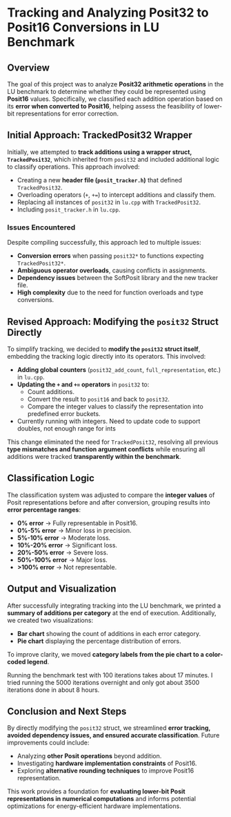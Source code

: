 # Tracking and Analyzing Posit32 to Posit16 Conversions in LU Benchmark

## Overview
The goal of this project was to analyze **Posit32 arithmetic operations** in the LU benchmark to determine whether they could be represented using **Posit16** values. Specifically, we classified each addition operation based on its **error when converted to Posit16**, helping assess the feasibility of lower-bit representations for error correction.

## Initial Approach: TrackedPosit32 Wrapper
Initially, we attempted to **track additions using a wrapper struct, `TrackedPosit32`**, which inherited from `posit32` and included additional logic to classify operations. This approach involved:

- Creating a new **header file (`posit_tracker.h`)** that defined `TrackedPosit32`.
- Overloading operators (`+`, `+=`) to intercept additions and classify them.
- Replacing all instances of `posit32` in `lu.cpp` with `TrackedPosit32`.
- Including `posit_tracker.h` in `lu.cpp`.

### Issues Encountered
Despite compiling successfully, this approach led to multiple issues:

- **Conversion errors** when passing `posit32*` to functions expecting `TrackedPosit32*`.
- **Ambiguous operator overloads**, causing conflicts in assignments.
- **Dependency issues** between the SoftPosit library and the new tracker file.
- **High complexity** due to the need for function overloads and type conversions.

## Revised Approach: Modifying the `posit32` Struct Directly
To simplify tracking, we decided to **modify the `posit32` struct itself**, embedding the tracking logic directly into its operators. This involved:

- **Adding global counters** (`posit32_add_count`, `full_representation`, etc.) in `lu.cpp`.
- **Updating the `+` and `+=` operators** in `posit32` to:
  - Count additions.
  - Convert the result to `posit16` and back to `posit32`.
  - Compare the integer values to classify the representation into predefined error buckets.
- Currently running with integers. Need to update code to support doubles, not enough range for ints 

This change eliminated the need for `TrackedPosit32`, resolving all previous **type mismatches and function argument conflicts** while ensuring all additions were tracked **transparently within the benchmark**.

## Classification Logic
The classification system was adjusted to compare the **integer values** of Posit representations before and after conversion, grouping results into **error percentage ranges**:

- **0% error** → Fully representable in Posit16.
- **0%-5% error** → Minor loss in precision.
- **5%-10% error** → Moderate loss.
- **10%-20% error** → Significant loss.
- **20%-50% error** → Severe loss.
- **50%-100% error** → Major loss.
- **>100% error** → Not representable.

## Output and Visualization
After successfully integrating tracking into the LU benchmark, we printed a **summary of additions per category** at the end of execution. Additionally, we created two visualizations:

- **Bar chart** showing the count of additions in each error category.
- **Pie chart** displaying the percentage distribution of errors.

To improve clarity, we moved **category labels from the pie chart to a color-coded legend**.

Running the benchmark test with 100 iterations takes about 17 minutes. I tried running the 5000 iterations overnight and only got about 3500 iterations done in about 8 hours.

## Conclusion and Next Steps
By directly modifying the `posit32` struct, we streamlined **error tracking, avoided dependency issues, and ensured accurate classification**. Future improvements could include:

- Analyzing **other Posit operations** beyond addition.
- Investigating **hardware implementation constraints** of Posit16.
- Exploring **alternative rounding techniques** to improve Posit16 representation.

This work provides a foundation for **evaluating lower-bit Posit representations in numerical computations** and informs potential optimizations for energy-efficient hardware implementations.
